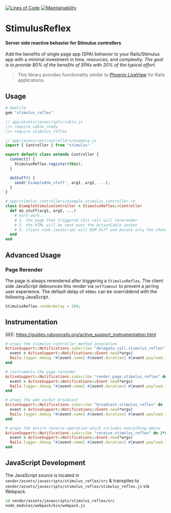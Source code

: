 [![Lines of Code](http://img.shields.io/badge/lines_of_code-131-brightgreen.svg?style=flat)](http://blog.codinghorror.com/the-best-code-is-no-code-at-all/)
[![Maintainability](https://img.shields.io/codeclimate/maintainability/hopsoft/stimulus_reflex.svg)](https://codeclimate.com/github/hopsoft/stimulus_reflex)

# StimulusReflex

#### Server side reactive behavior for Stimulus controllers

Add the benefits of single page app (SPA) behavior to your Rails/Stimulus app with a minimal investment in time, resources, and complexity.
_The goal is to provide 80% of the benefits of SPAs with 20% of the typical effort._

> This library provides functionality similar to [Phoenix LiveView](https://youtu.be/Z2DU0qLfPIY?t=670) for Rails applications.

## Usage

```ruby
# Gemfile
gem "stimulus_reflex"
```

```javascript
// app/assets/javascripts/cable.js
//= require cable_ready
//= require stimulus_reflex
```

```javascript
// app/javascript/controllers/example.js
import { Controller } from "stimulus"

export default class extends Controller {
  connect() {
    StimulusReflex.register(this);
  }

  doStuff() {
    send('Example#do_stuff', arg1, arg2, ...);
  }
}
```

```ruby
# app/stimulus_controllers/example_stimulus_controller.rb
class ExampleStimulusController < StimulusReflex::Controller
  def do_stuff(arg1, arg2, ...)
    # hard work...
    # 1. the page that triggered this call will rererender
    # 2. the HTML will be sent over the ActionCable socket
    # 3. client side JavaScript will DOM diff and mutate only the changed nodes
  end
end
```

## Advanced Usage

### Page Rerender

The page is always rerendered after triggering a `StimulusReflex`.
The client side JavaScript debounces this render via `setTimeout` to prevent a jarring user experience.
The default delay of `400ms` can be overriddend with the following JavaScript.

```javascript
StimulusReflex.renderDelay = 200;
```

## Instrumentation

SEE: https://guides.rubyonrails.org/active_support_instrumentation.html

```ruby
# wraps the stimulus controller method invocation
ActiveSupport::Notifications.subscribe "delegate_call.stimulus_reflex" do |*args|
  event = ActiveSupport::Notifications::Event.new(*args)
  Rails.logger.debug "#{event.name} #{event.duration} #{event.payload.inspect}"
end

# instruments the page rerender
ActiveSupport::Notifications.subscribe "render_page.stimulus_reflex" do |*args|
  event = ActiveSupport::Notifications::Event.new(*args)
  Rails.logger.debug "#{event.name} #{event.duration} #{event.payload.inspect}"
end

# wraps the web socket broadcast
ActiveSupport::Notifications.subscribe "broadcast.stimulus_reflex" do |*args|
  event = ActiveSupport::Notifications::Event.new(*args)
  Rails.logger.debug "#{event.name} #{event.duration} #{event.payload.inspect}"
end

# wraps the entire receive operation which includes everything above
ActiveSupport::Notifications.subscribe "receive.stimulus_reflex" do |*args|
  event = ActiveSupport::Notifications::Event.new(*args)
  Rails.logger.debug "#{event.name} #{event.duration} #{event.payload.inspect}"
end
```

## JavaScript Development

The JavaScript source is located in `vendor/assets/javascripts/stimulus_reflex/src`
& transpiles to `vendor/assets/javascripts/stimulus_reflex/stimulus_reflex.js` via Webpack.

```sh
cd vendor/assets/javascripts/stimulus_reflex/src
node_modules/webpack/bin/webpack.js
```
